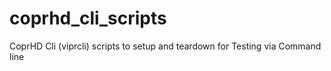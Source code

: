 # coprhd_cli_scripts
CoprHD Cli (viprcli) scripts to setup and teardown for Testing via Command line
